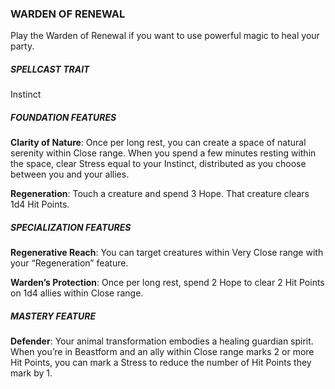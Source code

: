 ### WARDEN OF RENEWAL
Play the Warden of Renewal if you want to use powerful magic to heal your party.

##### SPELLCAST TRAIT
Instinct

##### FOUNDATION FEATURES
**Clarity of Nature**: Once per long rest, you can create a space of natural serenity within Close range. When you spend a few minutes resting within the space, clear Stress equal to your Instinct, distributed as you choose between you and your allies.

**Regeneration**: Touch a creature and spend 3 Hope. That creature clears 1d4 Hit Points.

##### SPECIALIZATION FEATURES
**Regenerative Reach**: You can target creatures within Very Close range with your “Regeneration” feature. 

**Warden’s Protection**: Once per long rest, spend 2 Hope to clear 2 Hit Points on 1d4 allies within Close range.

##### MASTERY FEATURE

**Defender**: Your animal transformation embodies a healing guardian spirit. When you’re in Beastform and an ally within Close range marks 2 or more Hit Points, you can mark a Stress to reduce the number of Hit Points they mark by 1.
